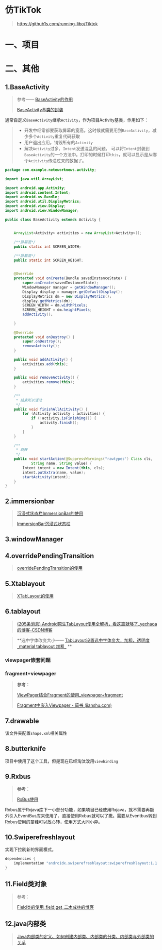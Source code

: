 # 仿TikTok

> https://github1s.com/running-libo/Tiktok

# 一、项目

# 二、其他

## 1.BaseActivity

> 参考—— [BaseActivity的作用](https://blog.csdn.net/fuxuanyang/article/details/52423488?ydreferer=aHR0cHM6Ly9jbi5iaW5nLmNvbS8%3D) 
>
>  [BaseActivity基类的封装](https://blog.csdn.net/android157/article/details/92790482?spm=1001.2101.3001.6650.1&utm_medium=distribute.pc_relevant.none-task-blog-2~default~CTRLIST~Rate-1-92790482-blog-52423488.235^v38^pc_relevant_sort_base1&depth_1-utm_source=distribute.pc_relevant.none-task-blog-2~default~CTRLIST~Rate-1-92790482-blog-52423488.235^v38^pc_relevant_sort_base1&utm_relevant_index=2) 

通常自定义`BaseActivity`继承`Activity`，作为项目Activity基类，作用如下：

> - 开发中经常都要获取屏幕的宽高，这时候就需要用到`BaseActivity`，减少多个`Activity`重复代码获取
> - 用户退出应用，销毁所有的`Activity`
> - 解决`Activity`过多，`Intent`发送混乱的问题， 可以将`Intent`封装到`BaseActivity`的一个方法中。打印的时候打印`this`，就可以显示是从哪个`Acitivity`传递过来的数据了。 

```java
package com.example.neteworknews.activity;
 
import java.util.ArrayList;
 
import android.app.Activity;
import android.content.Intent;
import android.os.Bundle;
import android.util.DisplayMetrics;
import android.view.Display;
import android.view.WindowManager;
 
public class BaseActivity extends Activity {
	
 
	ArrayList<Activity> activities = new ArrayList<Activity>();
	
	/**屏幕宽*/
	public static int SCREEN_WIDTH;
	
	/**屏幕高*/
	public static int SCREEN_HEIGHT;
 
 
	@Override
	protected void onCreate(Bundle savedInstanceState) {
		super.onCreate(savedInstanceState);
		WindowManager manager = getWindowManager();
		Display display = manager.getDefaultDisplay();
		DisplayMetrics dm = new DisplayMetrics();
		display.getMetrics(dm);
		SCREEN_WIDTH = dm.widthPixels;
		SCREEN_HEIGHT = dm.heightPixels;
		addActivity();
		
	}
 
	@Override
	protected void onDestroy() {
		super.onDestroy();
		removeActivity();
	}
 
	public void addActivity() {
		activities.add(this);
	}
 
	public void removeActivity() {
		activities.remove(this);
	}
 
	/**
	 * 结束所以活动
	 */
	public void finishAllAcitivity() {
		for (Activity activity : activities) {
			if (!activity.isFinishing()) {
				activity.finish();
			}
		}
	}
 
	/**
	 * 跳转
	 */
	public void startAction(@SuppressWarnings("rawtypes") Class cls,
			String name, String value) {
		Intent intent = new Intent(this, cls);
		intent.putExtra(name, value);
		startActivity(intent);
	}
}
```

## 2.immersionbar

>  [沉浸式状态栏ImmersionBar的使用](https://www.jianshu.com/p/98c1aba92468) 
>
>  [ImmersionBar沉浸式状态栏](https://blog.csdn.net/weixin_53463734/article/details/124484778) 

## 3.windowManager



## 4.overridePendingTransition

>  [overridePendingTransition的使用](https://blog.csdn.net/u010356768/article/details/104497573) 

## 5.Xtablayout

>  [XTabLayout的使用](https://www.jianshu.com/p/9ae60dcb8f67) 

## 6.tablayout

>  [(205条消息) Android原生TabLayout使用全解析，看这篇就够了_yechaoa的博客-CSDN博客](https://blog.csdn.net/yechaoa/article/details/122270969) 

> **选中字体改变大小—— [TabLayout设置选中字体变大，加粗，透明度_material tablayout 加粗_](https://blog.csdn.net/qq_34895720/article/details/107999808) **

### viewpager嵌套问题



### fragment+viewpager

> **参考：**
>
>  [ViewPager结合Fragment的使用_viewpager+fragment](https://blog.csdn.net/indeedes/article/details/120194401) 
>
>  [Fragment中嵌入Viewpager - 简书 (jianshu.com)](https://www.jianshu.com/p/53e925b3c80f) 

## 7.drawable

该文件夹配置`shape.xml`相关属性

## 8.butterknife

项目中使用了这个工具，但是现在已经淘汰改用`viewbinding`



## 9.Rxbus

> **参考：**
>
>  [RxBus使用](https://www.jianshu.com/p/5dd3fca22552) 

Rxbus属于Rxjava库下一小部分功能，如果项目已经使用Rxjava，就不需要再额外引入EventBus库来使用了，直接使用Rxbus就可以了撒。需要从Eventbus转到Rxbus使用的童鞋可以放心转，使用方式大同小异。

## 10.Swiperefreshlayout

 实现下拉刷新的界面模式。 

```groovy
dependencies {
    implementation "androidx.swiperefreshlayout:swiperefreshlayout:1.1.0"
}
```

## 11.Field类对象

>  参考：
>
> [Field类的使用_field.get_二木成林的博客](https://blog.csdn.net/cnds123321/article/details/119514311) 

## 12.java内部类

> [Java内部类的定义、如何创建内部类、内部类的分类、内部类与外部类的关系](https://blog.csdn.net/zhao_miao/article/details/83245816) 